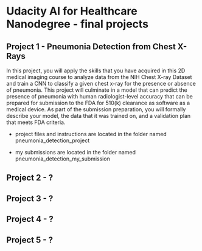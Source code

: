# Udacity AI for Healthcare Nanodegree - final projects

## Project 1 - Pneumonia Detection from Chest X-Rays

In this project, you will apply the skills that you have acquired in this 2D medical imaging course  to analyze data from the NIH Chest X-ray Dataset and train a CNN to classify a given chest x-ray for the presence or absence of pneumonia. This project will culminate in a model that can predict the presence of pneumonia with human radiologist-level accuracy that can be prepared for submission to the FDA for 510(k) clearance as software as a medical device. As part of the submission preparation, you will formally describe your model, the data that it was trained on, and a validation plan that meets FDA criteria.

- project files and instructions are located in the folder named pneumonia_detection_project

- my submissions are located in the folder named pneumonia_detection_my_submission

## Project 2 - ?

## Project 3 - ?

## Project 4 - ?

## Project 5 - ?
